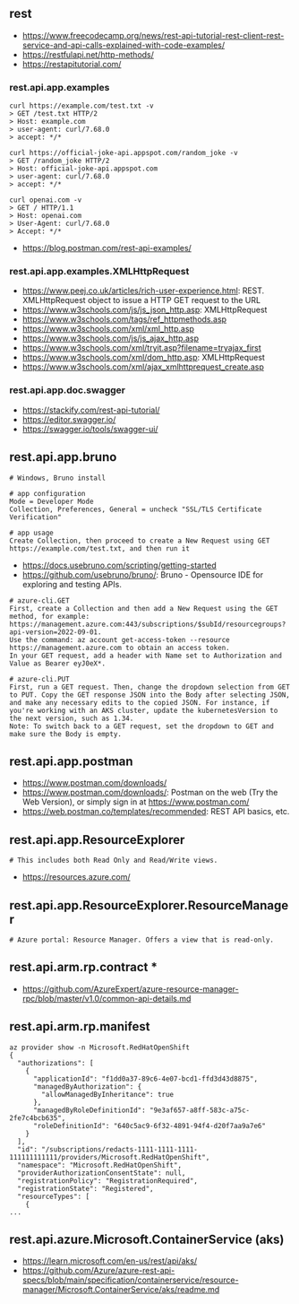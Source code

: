 ## rest

- https://www.freecodecamp.org/news/rest-api-tutorial-rest-client-rest-service-and-api-calls-explained-with-code-examples/
- https://restfulapi.net/http-methods/
- https://restapitutorial.com/

### rest.api.app.examples

```
curl https://example.com/test.txt -v
> GET /test.txt HTTP/2
> Host: example.com
> user-agent: curl/7.68.0
> accept: */*

curl https://official-joke-api.appspot.com/random_joke -v
> GET /random_joke HTTP/2
> Host: official-joke-api.appspot.com
> user-agent: curl/7.68.0
> accept: */*

curl openai.com -v
> GET / HTTP/1.1
> Host: openai.com
> User-Agent: curl/7.68.0
> Accept: */*
```

- https://blog.postman.com/rest-api-examples/

### rest.api.app.examples.XMLHttpRequest

- https://www.peej.co.uk/articles/rich-user-experience.html: REST. XMLHttpRequest object to issue a HTTP GET request to the URL
- https://www.w3schools.com/js/js_json_http.asp: XMLHttpRequest
- https://www.w3schools.com/tags/ref_httpmethods.asp
- https://www.w3schools.com/xml/xml_http.asp
- https://www.w3schools.com/js/js_ajax_http.asp
- https://www.w3schools.com/xml/tryit.asp?filename=tryajax_first
- https://www.w3schools.com/xml/dom_http.asp: XMLHttpRequest
- https://www.w3schools.com/xml/ajax_xmlhttprequest_create.asp

### rest.api.app.doc.swagger

- https://stackify.com/rest-api-tutorial/
- https://editor.swagger.io/
- https://swagger.io/tools/swagger-ui/
  
## rest.api.app.bruno

```
# Windows, Bruno install

# app configuration
Mode = Developer Mode
Collection, Preferences, General = uncheck "SSL/TLS Certificate Verification"

# app usage
Create Collection, then proceed to create a New Request using GET https://example.com/test.txt, and then run it
```

- https://docs.usebruno.com/scripting/getting-started
- https://github.com/usebruno/bruno/: Bruno - Opensource IDE for exploring and testing APIs.

```
# azure-cli.GET
First, create a Collection and then add a New Request using the GET method, for example: https://management.azure.com:443/subscriptions/$subId/resourcegroups?api-version=2022-09-01.
Use the command: az account get-access-token --resource https://management.azure.com to obtain an access token.
In your GET request, add a header with Name set to Authorization and Value as Bearer eyJ0eX*.
```

```
# azure-cli.PUT
First, run a GET request. Then, change the dropdown selection from GET to PUT. Copy the GET response JSON into the Body after selecting JSON, and make any necessary edits to the copied JSON. For instance, if you're working with an AKS cluster, update the kubernetesVersion to the next version, such as 1.34.
Note: To switch back to a GET request, set the dropdown to GET and make sure the Body is empty.
```

## rest.api.app.postman

- https://www.postman.com/downloads/
- https://www.postman.com/downloads/: Postman on the web (Try the Web Version), or simply sign in at https://www.postman.com/
- https://web.postman.co/templates/recommended: REST API basics, etc.

## rest.api.app.ResourceExplorer

```
# This includes both Read Only and Read/Write views.
```

- https://resources.azure.com/

## rest.api.app.ResourceExplorer.ResourceManager

```
# Azure portal: Resource Manager. Offers a view that is read-only.
```

## rest.api.arm.rp.contract *

- https://github.com/AzureExpert/azure-resource-manager-rpc/blob/master/v1.0/common-api-details.md

## rest.api.arm.rp.manifest

```
az provider show -n Microsoft.RedHatOpenShift
{
  "authorizations": [
    {
      "applicationId": "f1dd0a37-89c6-4e07-bcd1-ffd3d43d8875",
      "managedByAuthorization": {
        "allowManagedByInheritance": true
      },
      "managedByRoleDefinitionId": "9e3af657-a8ff-583c-a75c-2fe7c4bcb635",
      "roleDefinitionId": "640c5ac9-6f32-4891-94f4-d20f7aa9a7e6"
    }
  ],
  "id": "/subscriptions/redacts-1111-1111-1111-111111111111/providers/Microsoft.RedHatOpenShift",
  "namespace": "Microsoft.RedHatOpenShift",
  "providerAuthorizationConsentState": null,
  "registrationPolicy": "RegistrationRequired",
  "registrationState": "Registered",
  "resourceTypes": [
    {
...
```

## rest.api.azure.Microsoft.ContainerService (aks)

- https://learn.microsoft.com/en-us/rest/api/aks/
- https://github.com/Azure/azure-rest-api-specs/blob/main/specification/containerservice/resource-manager/Microsoft.ContainerService/aks/readme.md
